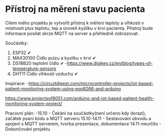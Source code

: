# Přístroj na měrení stavu pacienta
Cílem mého projektu je vytvořit přístroj k měření teploty a vlhkosti v místnosti plus teplotu, tep a úroveň kyslíku v krvi pacienta. Přístroj bude informace posílat skrze MQTT na server a přehledně zobrazovat.

Součástky:
1. ESP32 ✔
2. MAX30100 Čidlo pulzu a kyslíku v krvi ✔
3. DS18B20 teplotní čídlo ✔
-https://www.digikey.cz/en/blog/types-of-temperature-sensors
4. DHT11 Čidlo vlhkosti vzduchu ✔

Inspirace:
-https://circuitdigest.com/microcontroller-projects/iot-based-patient-monitoring-system-using-esp8266-and-arduino

https://www.projectsof8051.com/arduino-and-iot-based-patient-health-monitoring-system-project/

Pracovní plán:
 -15.10 - Čekání na součástky(není určeno kdy dorazí), začátek psaní kódu a MQTT serveru
 15.10-14.11 - Sestavování obvodu a spojení s MQTT serverem, tvorba prezentace, dokumentace
 14.11-neurčito - Dokončování projektu 

